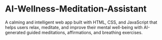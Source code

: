 # AI-Wellness-Meditation-Assistant
A calming and intelligent web app built with HTML, CSS, and JavaScript that helps users relax, meditate, and improve their mental well-being with AI-generated guided meditations, affirmations, and breathing exercises.
